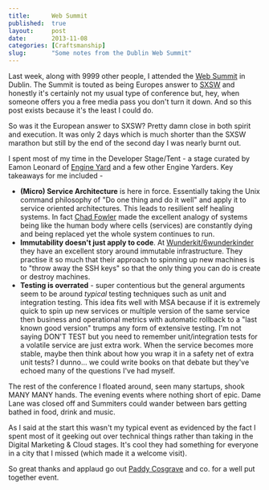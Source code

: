 ```yaml
---
title:      Web Summit
published:  true
layout:     post
date:       2013-11-08
categories: [Craftsmanship]
slug:       "Some notes from the Dublin Web Summit"
---
```


Last week, along with 9999 other people, I attended the [Web Summit](http://www.websummit.net/) in Dublin.  The Summit is touted as being
Europes answer to [SXSW](http://sxsw.com/) and honestly it's certainly not my usual type of conference but, hey, when someone offers you a
free media pass you don't turn it down.  And so this post exists because it's the least I could do.

So was it the European answer to SXSW? Pretty damn close in both spirit and execution.  It was only 2 days which is much shorter than the
SXSW marathon but still by the end of the second day I was nearly burnt out.

I spent most of my time in the Developer Stage/Tent - a stage curated by Eamon Leonard of [Engine Yard](https://www.engineyard.com/)
and a few other Engine Yarders.  Key takeaways for me included -

- __(Micro) Service Architecture__ is here in force.  Essentially taking the Unix command philosophy of "Do one thing and do it well" and apply it
to service oriented architectures.  This leads to resilient self healing systems.  In fact [Chad Fowler](https://twitter.com/chadfowler) made the
excellent analogy of systems being like the human body where cells (services) are constantly dying and being replaced yet the whole system
continues to run.
- __Immutability doesn't just apply to code__.  At [Wunderkit/6wunderkinder](http://www.6wunderkinder.com) they have an excellent story around
immutable infrastructure.  They practise it so much that their approach to spinning up new machines is to "throw away the SSH keys" so that the
only thing you can do is create or destroy machines.
- __Testing is overrated__ - super contentious but the general arguments seem to be around _typical_ testing techniques such as unit and integration
testing.  This idea fits well with MSA because if it is extremely quick to spin up new services or multiple version of the same service then
business and operational metrics with automatic rollback to a "last known good version" trumps any form of extensive testing.  I'm not saying
DON'T TEST but you need to remember unit/integration tests for a volatile service are just extra work.  When the service becomes more stable, maybe then
think about how you wrap it in a safety net of extra unit tests?  I dunno... we could write books on that debate but they've echoed many of the
questions I've had myself.

The rest of the conference I floated around, seen many startups, shook MANY MANY hands.  The evening events where nothing short of epic.  Dame Lane
was closed off and Summiters could wander between bars getting bathed in food, drink and music.

As I said at the start this wasn't my typical event as evidenced by the fact I spent most of it geeking out over technical things rather than
taking in the Digital Marketing &  Cloud stages.  It's cool they had something for everyone in a city that I missed (which made it a welcome visit).

So great thanks and applaud go out [Paddy Cosgrave](https://twitter.com/paddycosgrave) and co. for a well put together event.

